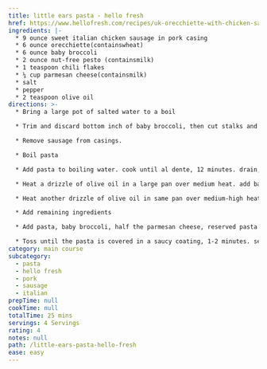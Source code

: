 ```yaml
---
title: little ears pasta - hello fresh
href: https://www.hellofresh.com/recipes/uk-orecchiette-with-chicken-saus-581c9aebc7262810116fc012
ingredients: |-
  * 9 ounce sweet italian chicken sausage in pork casing
  * 6 ounce orecchiette(containswheat)
  * 6 ounce baby broccoli
  * 2 ounce nut-free pesto (containsmilk)
  * 1 teaspoon chili flakes
  * ¼ cup parmesan cheese(containsmilk)
  * salt
  * pepper
  * 2 teaspoon olive oil
directions: >-
  * Bring a large pot of salted water to a boil

  * Trim and discard bottom inch of baby broccoli, then cut stalks and florets into 1-inch pieces.

  * Remove sausage from casings.

  * Boil pasta

  * Add pasta to boiling water. cook until al dente, 12 minutes. drain, reserving 1/4 cup pasta water.

  * Heat a drizzle of olive oil in a large pan over medium heat. add baby broccoli and cook until tender, 5-7 minutes, tossing occasionally. season with salt and pepper. remove from pan and set aside.

  * Heat another drizzle of olive oil in same pan over medium-high heat. add sausage and break up into pieces. cook until browned and cooked through, 4-5 minutes. add a pinch of chili flakes (if desired), and cook another 30 seconds.

  * Add remaining ingredients

  * Add pasta, baby broccoli, half the parmesan cheese, reserved pasta water, and pesto to pan.

  * Toss until the pasta is covered in a saucy coating, 1-2 minutes. season with salt and pepper. serve sprinkled with remaining parmesan cheese
category: main course
subcategory:
  - pasta
  - hello fresh
  - pork
  - sausage
  - italian
prepTime: null
cookTime: null
totalTime: 25 mins
servings: 4 Servings
rating: 4
notes: null
path: /little-ears-pasta-hello-fresh
ease: easy
---
```


